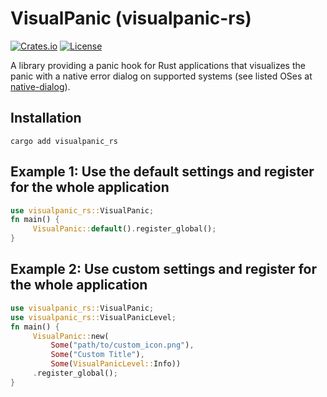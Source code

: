 # VisualPanic (visualpanic-rs)

[![Crates.io](https://img.shields.io/crates/v/visualpanic_rs)](https://crates.io/crates/visualpanic_rs)
[![License](https://img.shields.io/crates/l/visualpanic_rs)](LICENSE)

A library providing a panic hook for Rust applications that visualizes the panic with a native error dialog on supported systems (see listed OSes at [native-dialog](https://crates.io/crates/native-dialog)).

## Installation

```
cargo add visualpanic_rs
```

## Example 1: Use the default settings and register for the whole application
```rust
use visualpanic_rs::VisualPanic;
fn main() {
     VisualPanic::default().register_global();
}
```

## Example 2: Use custom settings and register for the whole application
```rust
use visualpanic_rs::VisualPanic;
use visualpanic_rs::VisualPanicLevel;
fn main() {
     VisualPanic::new(
         Some("path/to/custom_icon.png"),
         Some("Custom Title"),
         Some(VisualPanicLevel::Info))
     .register_global();
}
```
